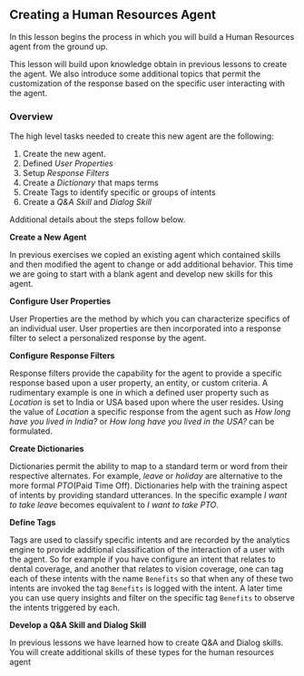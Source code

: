 ## Creating a Human Resources Agent

In this lesson begins the process in which you will build a Human Resources agent from the ground up.

This lesson will build upon knowledge obtain in previous lessons to create the agent.
We also introduce some additional topics that permit the customization of the response based
on the specific user interacting with the agent.

### Overview

The high level tasks needed to create this new agent are the following:

1. Create the new agent.
2. Defined _User Properties_
4. Setup _Response Filters_
3. Create a _Dictionary_ that maps terms
5. Create Tags to identify specific or groups of intents
5. Create a _Q&A Skill_ and _Dialog Skill_

Additional details about the steps follow below.

**Create a New Agent**

In previous exercises we copied an existing agent which contained skills and then modified the agent to change
or add additional behavior. This time we are going to start with a blank agent and develop new skills for
this agent.

**Configure User Properties**

User Properties are the method by which you can characterize specifics of an individual user. User properties
are then incorporated into a response filter to select a personalized response by the agent.

**Configure Response Filters**

Response filters provide the capability for the agent to provide a specific response based upon a 
user property, an entity, or custom criteria. A rudimentary example is one in which a defined user property such
as _Location_ is set to India or USA based upon where the user resides. Using the value of _Location_ a
specific response from the agent such as _How long have you lived in India?_ or
_How long have you lived in the USA?_ can be formulated.

**Create Dictionaries**

Dictionaries permit the ability to map to a standard term or word from their respective alternates. For example,
_leave_ or _holiday_ are alternative to the more formal _PTO_(Paid Time Off). Dictionaries help with the
training aspect of intents by providing standard utterances. In the specific example _I want to take leave_
becomes equivalent to _I want to take PTO_.

**Define Tags**

Tags are used to classify specific intents and are recorded by the analytics engine to provide additional
classification of the interaction of a user with the agent. So for example if you have configure an
intent that relates to dental coverage, and another that relates to vision coverage,
one can tag each of these intents with the name `Benefits` so that when any of these two intents are invoked the
tag `Benefits` is logged with the intent. A later time you can use query insights and filter on the specific tag 
`Benefits` to observe the intents triggered by each.

**Develop a Q&A Skill and Dialog Skill**

In previous lessons we have learned how to create Q&A and Dialog skills. You will create additional skills of
these types for the human resources agent






